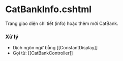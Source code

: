# CatBankInfo.cshtml

Trang giao diện chi tiết (info) hoặc thêm mới CatBank.

### Xử lý
- Dịch ngôn ngữ bằng [[ConstantDisplay]]
- Gọi từ: [[CatBankController]]
